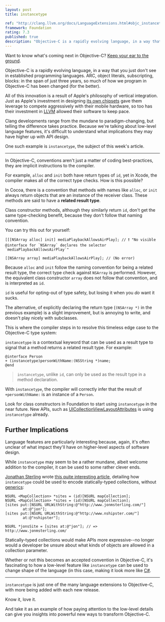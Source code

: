 ```yaml
---
layout: post
title: instancetype

ref: "http://clang.llvm.org/docs/LanguageExtensions.html#objc_instancetype"
framework: Foundation
rating: 7.3
published: true
description: "Objective-C is a rapidly evolving language, in a way that you just don't see in established programming languages. Developments range from the mundane to paradigm-changing, but telling the difference takes practice. Because we're talking about low-level language features, it's difficult to understand what implications they may have higher up with API design."
---
```


Want to know what's coming next in Objective-C? [Keep your ear to the ground](http://clang.llvm.org/docs/LanguageExtensions.html).

Objective-C is a rapidly evolving language, in a way that you just don't see in established programming languages. ARC, object literals, subscripting, blocks: in the span of just three years, so much of how we program in Objective-C has been changed (for the better).

All of this innovation is a result of Apple's philosophy of vertical integration. Just as Apple's investment in designing [its own chipsets](http://en.wikipedia.org/wiki/Apple_A4) gave them leverage to compete aggressively with their mobile hardware, so too has their investment in [LLVM](http://llvm.org) allowed their software to keep pace.

Clang developments range from the mundane to paradigm-changing, but telling the difference takes practice. Because we're talking about low-level language features, it's difficult to understand what implications they may have higher up with API design.

One such example is `instancetype`, the subject of this week's article.

---

In Objective-C, conventions aren't just a matter of coding best-practices, they are implicit instructions to the compiler.

For example, `alloc` and `init` both have return types of `id`, yet in Xcode, the compiler makes all of the correct type checks. How is this possible?

In Cocoa, there is a convention that methods with names like `alloc`, or `init` always return objects that are an instance of the receiver class. These methods are said to have a **related result type**.

Class constructor methods, although they similarly return `id`, don't get the same type-checking benefit, because they don't follow that naming convention.

You can try this out for yourself:

    [[[NSArray alloc] init] mediaPlaybackAllowsAirPlay]; // ❗ "No visible @interface for `NSArray` declares the selector `mediaPlaybackAllowsAirPlay`"

    [[NSArray array] mediaPlaybackAllowsAirPlay]; // (No error)

Because `alloc` and `init` follow the naming convention for being a related result type, the correct type check against `NSArray` is performed. However, the equivalent class constructor `array` does not follow that convention, and is interpreted as `id`.

`id` is useful for opting-out of type safety, but losing it when you _do_ want it sucks.

The alternative, of explicitly declaring the return type (`(NSArray *)` in the previous example) is a slight improvement, but is annoying to write, and doesn't play nicely with subclasses.

This is where the compiler steps in to resolve this timeless edge case to the Objective-C type system:

`instancetype` is a contextual keyword that can be used as a result type to signal that a method returns a related result type. For example:

    @interface Person
    + (instancetype)personWithName:(NSString *)name;
    @end

> `instancetype`, unlike `id`, can only be used as the result type in a method declaration.

With `instancetype`, the compiler will correctly infer that the result of `+personWithName:` is an instance of a `Person`.

Look for class constructors in Foundation to start using `instancetype` in the near future. New APIs, such as [UICollectionViewLayoutAttributes](http://developer.apple.com/library/ios/#documentation/uikit/reference/UICollectionViewLayoutAttributes_class/Reference/Reference.html) is using `instancetype` already.

## Further Implications

Language features are particularly interesting because, again, it's often unclear of what impact they'll have on higher-level aspects of software design.

While `instancetype` may seem to be a rather mundane, albeit welcome addition to the compiler, it can be used to some rather clever ends.

[Jonathan Sterling](https://twitter.com/jonsterling) wrote [this quite interesting article](http://www.jonmsterling.com/posts/2012-02-05-typed-collections-with-self-types-in-objective-c.html), detailing how `instancetype` could be used to encode statically-typed collections, without [generics](http://en.wikipedia.org/wiki/Generic_programming):

    NSURL <MapCollection> *sites = (id)[NSURL mapCollection];
    NSURL <MapCollection> *sites = (id)[NSURL mapCollection];
    [sites put:[NSURL URLWithString:@"http://www.jonmsterling.com/"]
            at:@"jon"];
    [sites put:[NSURL URLWithString:@"http://www.nshipster.com/"]
            at:@"nshipster"];
    
    NSURL *jonsSite = [sites at:@"jon"]; // => http://www.jonmsterling.com/

Statically-typed collections would make APIs more expressive--no longer would a developer be unsure about what kinds of objects are allowed in a collection parameter.

Whether or not this becomes an accepted convention in Objective-C, it's fascinating to how a low-level feature like `instancetype` can be used to change shape of the language (in this case, making it look more like [C#][1].

---

`instancetype` is just one of the many language extensions to Objective-C, with more being added with each new release. 

Know it, love it.

And take it as an example of how paying attention to the low-level details can give you insights into powerful new ways to transform Objective-C.

[1]: http://en.wikipedia.org/wiki/C_Sharp_(programming_language)